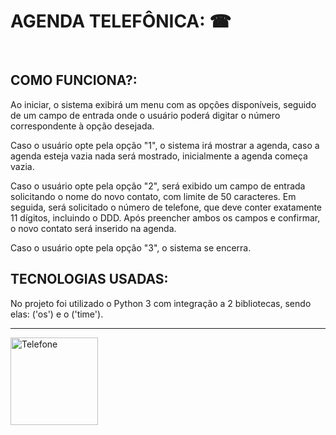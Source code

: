 # AGENDA TELEFÔNICA: ☎

<br>

## COMO FUNCIONA?:
Ao iniciar, o sistema exibirá um menu com as opções disponíveis, seguido de um campo de entrada onde o usuário poderá digitar o número correspondente à opção desejada.

Caso o usuário opte pela opção "1", o sistema irá mostrar a agenda, caso a agenda esteja vazia nada será mostrado, inicialmente a agenda começa vazia.

Caso o usuário opte pela opção "2", será exibido um campo de entrada solicitando o nome do novo contato, com limite de 50 caracteres. Em seguida, será solicitado o número de telefone, que deve conter exatamente 11 dígitos, incluindo o DDD. Após preencher ambos os campos e confirmar, o novo contato será inserido na agenda.

Caso o usuário opte pela opção "3", o sistema se encerra.

## TECNOLOGIAS USADAS:

No projeto foi utilizado o Python 3 com integração a 2 bibliotecas, sendo elas: ('os') e o ('time').

---

<img 
    src="https://media.tenor.com/IWy9hfqlYmQAAAAM/event.gif"
    alt="Telefone"
    width="140px"
/>
